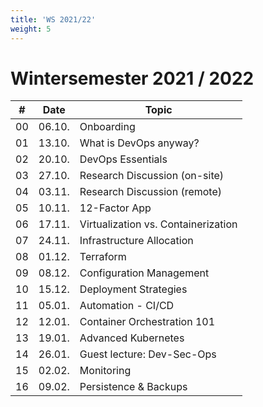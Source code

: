 ```yaml
---
title: 'WS 2021/22'
weight: 5
---
```



# Wintersemester 2021 / 2022

| #   | Date    | Topic                                |
|-----|---------|--------------------------------------|
| 00  | 06.10.  | Onboarding                           |
| 01  | 13.10.  | What is DevOps anyway?               |
| 02  | 20.10.  | DevOps Essentials                    |
| 03  | 27.10.  | Research Discussion (on-site)        |
| 04  | 03.11.  | Research Discussion (remote)         |
| 05  | 10.11.  | 12-Factor App                        |
| 06  | 17.11.  | Virtualization vs. Containerization  |
| 07  | 24.11.  | Infrastructure Allocation            |
| 08  | 01.12.  | Terraform                            |
| 09  | 08.12.  | Configuration Management             |
| 10  | 15.12.  | Deployment Strategies                |
| 11  | 05.01.  | Automation - CI/CD                   |
| 12  | 12.01.  | Container Orchestration 101          |
| 13  | 19.01.  | Advanced Kubernetes                  |
| 14  | 26.01.  | Guest lecture: Dev-Sec-Ops           |
| 15  | 02.02.  | Monitoring                           |
| 16  | 09.02.  | Persistence & Backups                |
